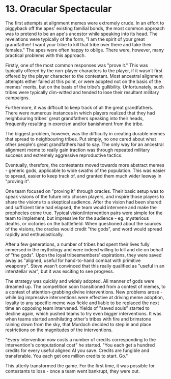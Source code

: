 # 13. Oracular Spectacular

The first attempts at alignment memes were extremely crude. In an effort to piggyback off the apes' existing familial bonds, the most common approach was to pretend to be an ape's ancestor while speaking into its head. The revelations were typically of the form, "I am the spirit of your great grandfather! I want your tribe to kill that tribe over there and take their females." The apes were often happy to oblige. There were, however, many practical problems with this approach.

Firstly, one of the most common responses was "prove it." This was typically offered by the non-player characters to the player, if it wasn't first offered by the player character to the contestant. Most ancestral alignment attempts either failed at this point, or were adopted not on the basis of the memes' merits, but on the basis of the tribe's gullibility. Unfortunately, such tribes were typically dim-witted and tended to lose their resultant military campaigns.

Furthermore, it was difficult to keep track of all the great grandfathers. There were numerous instances in which players realized that they had neighbouring tribes' great grandfathers speaking into their heads, frequently resulting in exorcism and/or banishment from the tribe.

The biggest problem, however, was the difficulty in creating durable memes that spread to neighbouring tribes. Put simply, no one cared about what other people's great grandfathers had to say. The only way for an ancestral alignment meme to really gain traction was through repeated military success and extremely aggressive reproductive tactics.

Eventually, therefore, the contestants moved towards more abstract memes - generic gods, applicable to wide swaths of the population. This was easier to spread, easier to keep track of, and granted them much wider leeway in "proving it".

One team focused on "proving it" through oracles. Their basic setup was to speak visions of the future into chosen players, and inspire those players to share the visions to a skeptical audience. After the vision had been shared and sufficient time had elapsed, the team would intervene and make the prophecies come true. Typical vision/intervention pairs were simple for the team to implement, but impressive for the audience - eg. mysterious deaths, or victories on the battlefield. When questioned about the sources of the visions, the oracles would credit "the gods", and word would spread rapidly and enthusiastically.

After a few generations, a number of tribes had spent their lives fully immersed in the mythology and were indeed willing to kill and die on behalf of "the gods". Upon the loyal tribesmembers' expirations, they were saved away as "aligned, useful for hand-to-hand combat with primitive weaponry". Steve wasn't convinced that this really qualified as "useful in an interstellar war", but it was exciting to see progress.

The strategy was quickly and widely adopted. All manner of gods were dreamed up. The competition soon transitioned from a contest of memes, to a contest of attention-grabbing divine interventions. New problems arose - while big impressive interventions were effective at driving meme adoption, loyalty to any specific meme was fickle and liable to be replaced the next time an opposing team intervened. Yields of "saved souls" started to decline again, which pushed teams to try even bigger interventions. It was when teams started annihilating other's tribes with fire and brimstone raining down from the sky, that Murdoch decided to step in and place restrictions on the magnitudes of the interventions.

"Every intervention now costs a number of credits corresponding to the intervention's computational cost" he started. "You each get a hundred credits for every useful aligned AI you save. Credits are fungible and transferable. You each get one million credits to start. Go."

This utterly transformed the game. For the first time, it was possible for contestants to lose - once a team went bankrupt, they were out.
